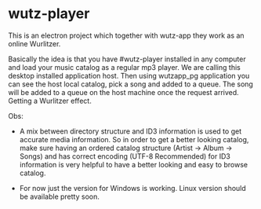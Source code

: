 # wutz-player
This is an electron project which together with wutz-app they work as an online Wurlitzer.

Basically the idea is that you have #wutz-player installed in any computer and load your music catalog as a regular mp3 player. 
We are calling this desktop installed application host.
Then using wutzapp_pg application you can see the host local catalog, pick a song and added to a queue. 
The song will be added to a queue on the host machine once the request arrived. Getting a Wurlitzer effect.

Obs:
- A mix between directory structure and ID3 information is used to get accurate media information. So in order to get a better looking 
catalog, make sure having an ordered catalog structure (Artist -> Album -> Songs) and has correct encoding (UTF-8 Recommended) for ID3 information
is very helpful to have a better looking and easy to browse catalog.

- For now just the version for Windows is working. Linux version should be available pretty soon.